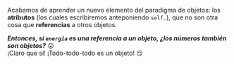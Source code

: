Acabamos de aprender un nuevo elemento del paradigma de objetos: los **atributos** (los cuales escribiremos anteponiendo `self.`), que no son otra cosa que **referencias** a otros objetos.

**_Entonces, si `energia` es una referencia a un objeto, ¿los números también son objetos?_** :open_mouth:
<br>
¡Claro que sí! ¡Todo-todo-todo es un objeto! :smirk:
